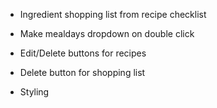 * Ingredient shopping list from recipe checklist
* Make mealdays dropdown on double click
* Edit/Delete buttons for recipes
* Delete button for shopping list

* Styling

<!-- * User signup/signin (and update controllers to only show data saved by that use) -->

<!-- * Model validations (ingredient quantity should be an integer or decimal, etc) -->
